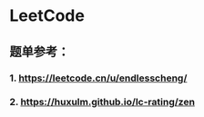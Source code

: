 # LeetCode
## 题单参考：
### 1. **https://leetcode.cn/u/endlesscheng/**
### 2. **https://huxulm.github.io/lc-rating/zen**

